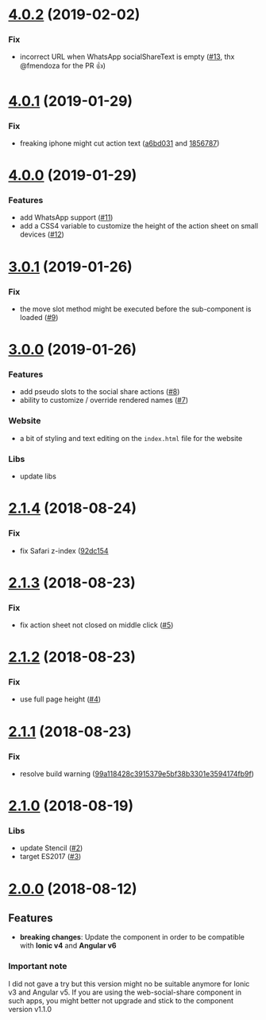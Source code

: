 <a name="4.0.2"></a>
# [4.0.2](https://github.com/fluster/web-social-share/compare/v4.0.1...v4.0.2) (2019-02-02)

### Fix

* incorrect URL when WhatsApp socialShareText is empty ([#13](https://github.com/fluster/web-social-share/pull/13), thx @fmendoza for the PR 👍)

<a name="4.0.1"></a>
# [4.0.1](https://github.com/fluster/web-social-share/compare/v4.0.0...v4.0.1) (2019-01-29)

### Fix

* freaking iphone might cut action text ([a6bd031](https://github.com/fluster/web-social-share/commit/a6bd031aeb4e7b7a9f32870613eb68002d40db82) and [1856787](https://github.com/fluster/web-social-share/commit/18567873b8244e625e874ee6941043edc1acafc5))

<a name="4.0.0"></a>
# [4.0.0](https://github.com/fluster/web-social-share/compare/v3.0.1...v4.0.0) (2019-01-29)

### Features

* add WhatsApp support ([#11](https://github.com/fluster/web-social-share/issues/11))
* add a CSS4 variable to customize the height of the action sheet on small devices ([#12](https://github.com/fluster/web-social-share/issues/12))

<a name="3.0.1"></a>
# [3.0.1](https://github.com/fluster/web-social-share/compare/v3.0.0...v3.0.1) (2019-01-26)

### Fix

* the move slot method might be executed before the sub-component is loaded ([#9](https://github.com/fluster/web-social-share/issues/9))

<a name="3.0.0"></a>
# [3.0.0](https://github.com/fluster/web-social-share/compare/v2.1.4...v3.0.0) (2019-01-26)

### Features

* add pseudo slots to the social share actions ([#8](https://github.com/fluster/web-social-share/issues/8))
* ability to customize / override rendered names ([#7](https://github.com/fluster/web-social-share/issues/7))

### Website

* a bit of styling and text editing on the `index.html` file for the website

### Libs

* update libs

<a name="2.1.4"></a>
# [2.1.4](https://github.com/fluster/web-social-share/compare/v2.1.3...v2.1.4) (2018-08-24)

### Fix

* fix Safari z-index ([92dc154](https://github.com/fluster/web-social-share/commit/92dc154d8246bd822fd324051b68ca935645c5c9)

<a name="2.1.3"></a>
# [2.1.3](https://github.com/fluster/web-social-share/compare/v2.1.2...v2.1.3) (2018-08-23)

### Fix

* fix action sheet not closed on middle click ([#5](https://github.com/fluster/web-social-share/issues/5))

<a name="2.1.2"></a>
# [2.1.2](https://github.com/fluster/web-social-share/compare/v2.1.1...v2.1.2) (2018-08-23)

### Fix

* use full page height ([#4](https://github.com/fluster/web-social-share/issues/4))

<a name="2.1.1"></a>
# [2.1.1](https://github.com/fluster/web-social-share/compare/v2.1.0...v2.1.1) (2018-08-23)

### Fix

* resolve build warning ([99a118428c3915379e5bf38b3301e3594174fb9f](https://github.com/fluster/web-social-share/commit/99a118428c3915379e5bf38b3301e3594174fb9f))

<a name="2.1.0"></a>
# [2.1.0](https://github.com/fluster/web-social-share/compare/v2.0.0...v2.1.0) (2018-08-19)

### Libs

* update Stencil ([#2](https://github.com/fluster/web-social-share/issues/2))
* target ES2017 ([#3](https://github.com/fluster/web-social-share/issues/3))

<a name="2.0.0"></a>
# [2.0.0](https://github.com/fluster/web-social-share/compare/v1.1.0...v2.0.0) (2018-08-12)

## Features

* **breaking changes**: Update the component in order to be compatible with **Ionic v4** and **Angular v6**

### Important note

I did not gave a try but this version might no be suitable anymore for Ionic v3 and Angular v5. If you are using the web-social-share component in such apps, you might better not upgrade and stick to the component version v1.1.0
 